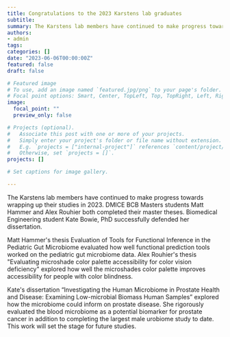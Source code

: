 ```yaml
---
title: Congratulations to the 2023 Karstens lab graduates
subtitle: 
summary: The Karstens lab members have continued to make progress towards wrapping up their studies in 2023...
authors:
- admin
tags: 
categories: []
date: "2023-06-06T00:00:00Z"
featured: false
draft: false

# Featured image
# To use, add an image named `featured.jpg/png` to your page's folder.
# Focal point options: Smart, Center, TopLeft, Top, TopRight, Left, Right, BottomLeft, Bottom, BottomRight
image:
  focal_point: ""
  preview_only: false

# Projects (optional).
#   Associate this post with one or more of your projects.
#   Simply enter your project's folder or file name without extension.
#   E.g. `projects = ["internal-project"]` references `content/project/deep-learning/index.md`.
#   Otherwise, set `projects = []`.
projects: []

# Set captions for image gallery.

---
```


The Karstens lab members have continued to make progress towards wrapping up their studies in 2023. DMICE BCB Masters students Matt Hammer and Alex Rouhier both completed their master theses. Biomedical Engineering student Kate Bowie, PhD successfully defended her dissertation. 

Matt Hammer's thesis Evaluation of Tools for Functional Inference in the Pediatric Gut Microbiome evaluated how well functional prediction tools worked on the pediatric gut microbiome data. Alex Rouhier's thesis "Evaluating microshade color palette accessibility for color vision deficiency" explored how well the microshades color palette improves accessibility for people with color blindness. 

Kate's dissertation “Investigating the Human Microbiome in Prostate Health and Disease: Examining Low-microbial Biomass Human Samples” explored how the microbiome could inform on prostate disease. She rigorously evaluated the blood microbiome as a potential biomarker for prostate cancer in addition to completing the largest male urobiome study to date. This work will set the stage for future studies. 

